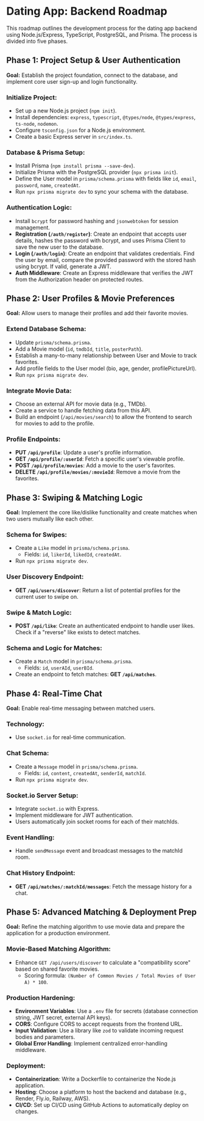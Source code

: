 # Dating App: Backend Roadmap

This roadmap outlines the development process for the dating app backend using Node.js/Express, TypeScript, PostgreSQL, and Prisma. The process is divided into five phases.

## Phase 1: Project Setup & User Authentication

**Goal:** Establish the project foundation, connect to the database, and implement core user sign-up and login functionality.

### Initialize Project:

- Set up a new Node.js project (`npm init`).
- Install dependencies: `express`, `typescript`, `@types/node`, `@types/express`, `ts-node`, `nodemon`.
- Configure `tsconfig.json` for a Node.js environment.
- Create a basic Express server in `src/index.ts`.

### Database & Prisma Setup:

- Install Prisma (`npm install prisma --save-dev`).
- Initialize Prisma with the PostgreSQL provider (`npx prisma init`).
- Define the User model in `prisma/schema.prisma` with fields like `id`, `email`, `password`, `name`, `createdAt`.
- Run `npx prisma migrate dev` to sync your schema with the database.

### Authentication Logic:

- Install `bcrypt` for password hashing and `jsonwebtoken` for session management.
- **Registration (`/auth/register`)**: Create an endpoint that accepts user details, hashes the password with bcrypt, and uses Prisma Client to save the new user to the database.
- **Login (`/auth/login`)**: Create an endpoint that validates credentials. Find the user by email, compare the provided password with the stored hash using bcrypt. If valid, generate a JWT.
- **Auth Middleware**: Create an Express middleware that verifies the JWT from the Authorization header on protected routes.

## Phase 2: User Profiles & Movie Preferences

**Goal:** Allow users to manage their profiles and add their favorite movies.

### Extend Database Schema:

- Update `prisma/schema.prisma`.
- Add a Movie model (`id`, `tmdbId`, `title`, `posterPath`).
- Establish a many-to-many relationship between User and Movie to track favorites.
- Add profile fields to the User model (bio, age, gender, profilePictureUrl).
- Run `npx prisma migrate dev`.

### Integrate Movie Data:

- Choose an external API for movie data (e.g., TMDb).
- Create a service to handle fetching data from this API.
- Build an endpoint (`/api/movies/search`) to allow the frontend to search for movies to add to the profile.

### Profile Endpoints:

- **PUT `/api/profile`**: Update a user's profile information.
- **GET `/api/profile/:userId`**: Fetch a specific user's viewable profile.
- **POST `/api/profile/movies`**: Add a movie to the user's favorites.
- **DELETE `/api/profile/movies/:movieId`**: Remove a movie from the favorites.

## Phase 3: Swiping & Matching Logic

**Goal:** Implement the core like/dislike functionality and create matches when two users mutually like each other.

### Schema for Swipes:

- Create a `Like` model in `prisma/schema.prisma`.
  - Fields: `id`, `likerId`, `likedId`, `createdAt`.
- Run `npx prisma migrate dev`.

### User Discovery Endpoint:

- **GET `/api/users/discover`**: Return a list of potential profiles for the current user to swipe on.

### Swipe & Match Logic:

- **POST `/api/like`**: Create an authenticated endpoint to handle user likes. Check if a "reverse" like exists to detect matches.

### Schema and Logic for Matches:

- Create a `Match` model in `prisma/schema.prisma`.
  - Fields: `id`, `userAId`, `userBId`.
- Create an endpoint to fetch matches: **GET `/api/matches`**.

## Phase 4: Real-Time Chat

**Goal:** Enable real-time messaging between matched users.

### Technology:

- Use `socket.io` for real-time communication.

### Chat Schema:

- Create a `Message` model in `prisma/schema.prisma`.
  - Fields: `id`, `content`, `createdAt`, `senderId`, `matchId`.
- Run `npx prisma migrate dev`.

### Socket.io Server Setup:

- Integrate `socket.io` with Express.
- Implement middleware for JWT authentication.
- Users automatically join socket rooms for each of their matchIds.

### Event Handling:

- Handle `sendMessage` event and broadcast messages to the matchId room.

### Chat History Endpoint:

- **GET `/api/matches/:matchId/messages`**: Fetch the message history for a chat.

## Phase 5: Advanced Matching & Deployment Prep

**Goal:** Refine the matching algorithm to use movie data and prepare the application for a production environment.

### Movie-Based Matching Algorithm:

- Enhance `GET /api/users/discover` to calculate a "compatibility score" based on shared favorite movies.
  - Scoring formula: `(Number of Common Movies / Total Movies of User A) * 100`.

### Production Hardening:

- **Environment Variables**: Use a `.env` file for secrets (database connection string, JWT secret, external API keys).
- **CORS**: Configure CORS to accept requests from the frontend URL.
- **Input Validation**: Use a library like `zod` to validate incoming request bodies and parameters.
- **Global Error Handling**: Implement centralized error-handling middleware.

### Deployment:

- **Containerization**: Write a Dockerfile to containerize the Node.js application.
- **Hosting**: Choose a platform to host the backend and database (e.g., Render, Fly.io, Railway, AWS).
- **CI/CD**: Set up CI/CD using GitHub Actions to automatically deploy on changes.
